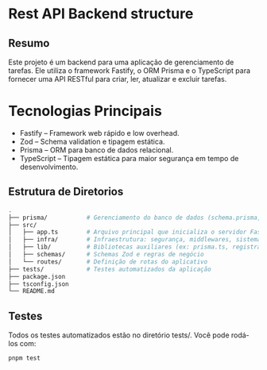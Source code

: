 # Rest API Backend structure

## Resumo

Este projeto é um backend para uma aplicação de gerenciamento de tarefas. Ele utiliza o framework Fastify, o ORM Prisma e o TypeScript para fornecer uma API RESTful para criar, ler, atualizar e excluir tarefas.

# Tecnologias Principais

- Fastify – Framework web rápido e low overhead.
- Zod – Schema validation e tipagem estática.
- Prisma – ORM para banco de dados relacional.
- TypeScript – Tipagem estática para maior segurança em tempo de desenvolvimento.

## Estrutura de Diretorios

``` bash
.
├── prisma/           # Gerenciamento do banco de dados (schema.prisma, migrations)
├── src/
│   ├── app.ts        # Arquivo principal que inicializa o servidor Fastify
│   ├── infra/        # Infraestrutura: segurança, middlewares, sistema de erros
│   ├── lib/          # Bibliotecas auxiliares (ex: prisma.ts, registrador de rotas)
│   ├── schemas/      # Schemas Zod e regras de negócio
│   └── routes/       # Definição de rotas do aplicativo
├── tests/            # Testes automatizados da aplicação
├── package.json
├── tsconfig.json
└── README.md

```


## Testes

Todos os testes automatizados estão no diretório tests/. Você pode rodá-los com:
``` bash
pnpm test
```
